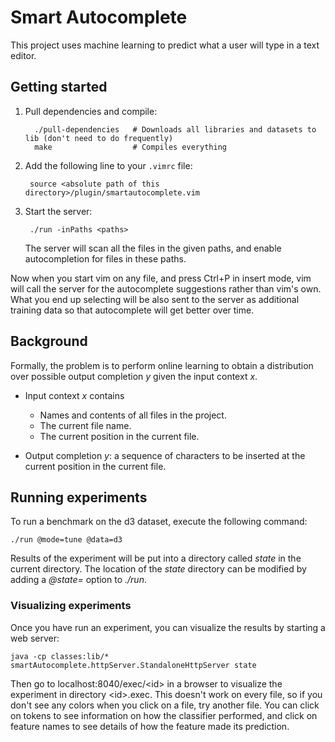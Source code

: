 # Smart Autocomplete

This project uses machine learning to predict what a user will type in a text
editor.

## Getting started

1. Pull dependencies and compile:

         ./pull-dependencies   # Downloads all libraries and datasets to lib (don't need to do frequently)
         make                  # Compiles everything

2. Add the following line to your `.vimrc` file:

        source <absolute path of this directory>/plugin/smartautocomplete.vim

3. Start the server:

        ./run -inPaths <paths>

    The server will scan all the files in the given paths, and
    enable autocompletion for files in these paths.

Now when you start vim on any file, and press Ctrl+P in insert mode, vim will
call the server for the autocomplete suggestions rather than vim's own.  What
you end up selecting will be also sent to the server as additional training
data so that autocomplete will get better over time.

## Background

Formally, the problem is to perform online learning to obtain a distribution over
possible output completion _y_ given the input context _x_.

- Input context _x_ contains
    - Names and contents of all files in the project.
    - The current file name.
    - The current position in the current file.

- Output completion _y_: a sequence of characters to be inserted at the current
  position in the current file.

## Running experiments

To run a benchmark on the d3 dataset, execute the following
command:

    ./run @mode=tune @data=d3

Results of the experiment will be put into a directory called
_state_ in the current directory.  The location of the _state_
directory can be modified by adding a _@state=_ option to _./run_.

### Visualizing experiments

Once you have run an experiment, you can visualize the results by
starting a web server:

    java -cp classes:lib/* smartAutocomplete.httpServer.StandaloneHttpServer state

Then go to localhost:8040/exec/&lt;id&gt; in a browser to visualize the
experiment in directory &lt;id&gt;.exec.  This doesn't work on every
file, so if you don't see any colors when you click on a file, try
another file.  You can click on tokens to see information on how
the classifier performed, and click on feature names to see details
of how the feature made its prediction.
